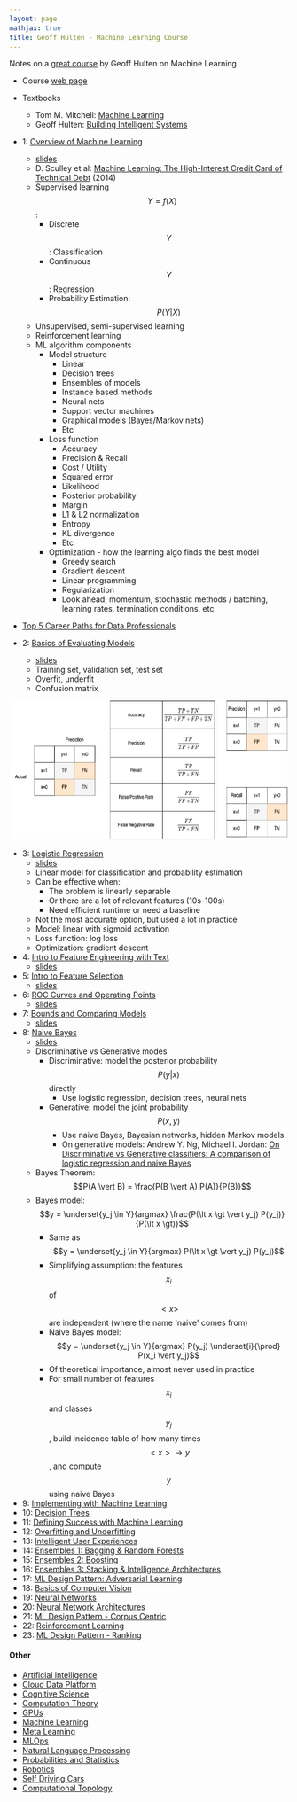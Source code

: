 ```yaml
---
layout: page
mathjax: true
title: Geoff Hulten - Machine Learning Course
---
```

Notes on a [great course](https://www.youtube.com/watch?v=XJZXBAh9LBM&list=PLrQmbzbRJ5mwDinvDEJ5B-KDZlPM-sCYO&index=9) by Geoff Hulten on Machine Learning.
* Course [web page](https://www.livingmachinelearning.com/course.html)
* Textbooks
  * Tom M. Mitchell: [Machine Learning](https://www.amazon.com/gp/product/0071154671/)
  * Geoff Hulten: [Building Intelligent Systems](https://www.amazon.com/gp/product/1484234316)

* 1: [Overview of Machine Learning](https://www.youtube.com/watch?v=XJZXBAh9LBM&list=PLrQmbzbRJ5mwDinvDEJ5B-KDZlPM-sCYO&index=1)
  * [slides](https://www.livingmachinelearning.com/courses/machinelearning/slides/01%20--%20Overview%20of%20Machine%20Learning.pptx)
  * D. Sculley et al: [Machine Learning: The High-Interest Credit Card of Technical Debt](https://storage.googleapis.com/pub-tools-public-publication-data/pdf/43146.pdf) (2014)
  * Supervised learning $$Y=f(X)$$:
    * Discrete $$Y$$: Classification
    * Continuous $$Y$$: Regression
    * Probability Estimation: $$P(Y \vert X)$$
  * Unsupervised, semi-supervised learning
  * Reinforcement learning
  * ML algorithm components
    * Model structure
      * Linear
      * Decision trees
      * Ensembles of models
      * Instance based methods
      * Neural nets
      * Support vector machines
      * Graphical models (Bayes/Markov nets)
      * Etc
    * Loss function
      * Accuracy
      * Precision & Recall
      * Cost / Utility
      * Squared error
      * Likelihood
      * Posterior probability
      * Margin
      * L1 & L2 normalization
      * Entropy
      * KL divergence
      * Etc
    * Optimization - how the learning algo finds the best model
      * Greedy search
      * Gradient descent
      * Linear programming
      * Regularization
      * Look ahead, momentum, stochastic methods / batching, learning rates, termination conditions, etc

* [Top 5 Career Paths for Data Professionals](https://www.youtube.com/watch?v=XJZXBAh9LBM&list=PLrQmbzbRJ5mwDinvDEJ5B-KDZlPM-sCYO&index=2)
* 2: [Basics of Evaluating Models](https://www.youtube.com/watch?v=XJZXBAh9LBM&list=PLrQmbzbRJ5mwDinvDEJ5B-KDZlPM-sCYO&index=3)
  * [slides](https://www.livingmachinelearning.com/courses/machinelearning/slides/02%20--%20Basics%20of%20Evaluating%20Models.pptx)
  * Training set, validation set, test set
  * Overfit, underfit
  * Confusion matrix
<p align="center">
<img src="/machine_learning/diagrams/confusion_diagram.drawio.png" width="500" height="250"/>
</p>

* 3: [Logistic Regression](https://www.youtube.com/watch?v=XJZXBAh9LBM&list=PLrQmbzbRJ5mwDinvDEJ5B-KDZlPM-sCYO&index=4)
  * [slides](https://www.livingmachinelearning.com/courses/machinelearning/slides/03%20--%20Logistic%20Regression.pptx)
  * Linear model for classification and probability estimation
  * Can be effective when:
    * The problem is linearly separable
    * Or there are a lot of relevant features (10s-100s)
    * Need efficient runtime or need a baseline
  * Not the most accurate option, but used a lot in practice
  * Model: linear with sigmoid activation
  * Loss function: log loss
  * Optimization: gradient descent
* 4: [Intro to Feature Engineering with Text](https://www.youtube.com/watch?v=XJZXBAh9LBM&list=PLrQmbzbRJ5mwDinvDEJ5B-KDZlPM-sCYO&index=5)
  * [slides](https://www.livingmachinelearning.com/courses/machinelearning/slides/04%20--%20Feature%20Engineering%20(Text).pptx)
* 5: [Intro to Feature Selection](https://www.youtube.com/watch?v=XJZXBAh9LBM&list=PLrQmbzbRJ5mwDinvDEJ5B-KDZlPM-sCYO&index=6)
  * [slides](https://www.livingmachinelearning.com/courses/machinelearning/slides/05%20--%20Feature%20Selection.pptx)
* 6: [ROC Curves and Operating Points](https://www.youtube.com/watch?v=XJZXBAh9LBM&list=PLrQmbzbRJ5mwDinvDEJ5B-KDZlPM-sCYO&index=7)
  * [slides](https://www.livingmachinelearning.com/courses/machinelearning/slides/06%20--%20ROC%20Curves%20and%20Operating%20Points.pptx)
* 7: [Bounds and Comparing Models](https://www.youtube.com/watch?v=XJZXBAh9LBM&list=PLrQmbzbRJ5mwDinvDEJ5B-KDZlPM-sCYO&index=8)
  * [slides](https://www.livingmachinelearning.com/courses/machinelearning/slides/07%20--%20Bounds%20and%20Comparing%20Models.pptx)
* 8: [Naive Bayes](https://www.youtube.com/watch?v=XJZXBAh9LBM&list=PLrQmbzbRJ5mwDinvDEJ5B-KDZlPM-sCYO&index=9)
  * [slides](https://www.livingmachinelearning.com/courses/machinelearning/slides/08%20--%20Naive%20Bayes.pptx)
  * Discriminative vs Generative modes
    * Discriminative: model the posterior probability $$P(y \vert x)$$ directly
      * Use logistic regression, decision trees, neural nets
    * Generative: model the joint probability $$P(x, y)$$
      * Use naive Bayes, Bayesian networks, hidden Markov models
      * On generative models: Andrew Y. Ng, Michael I. Jordan: [On Discriminative vs Generative classifiers: A comparison of logistic regression and naive Bayes](https://ai.stanford.edu/~ang/papers/nips01-discriminativegenerative.pdf)
  * Bayes Theorem: $$P(A \vert B) = \frac{P(B \vert A) P(A)}{P(B)}$$
  * Bayes model: $$y = \underset{y_j \in Y}{argmax} \frac{P(\lt x \gt \vert y_j) P(y_j)}{P(\lt x \gt)}$$
    * Same as $$y = \underset{y_j \in Y}{argmax} P(\lt x \gt \vert y_j) P(y_j)$$
    * Simplifying assumption: the features $$x_i$$ of $$\lt x \gt$$ are independent (where the name 'naive' comes from)
    * Naive Bayes model: $$y = \underset{y_j \in Y}{argmax} P(y_j) \underset{i}{\prod} P(x_i \vert y_j)$$
    * Of theoretical importance, almost never used in practice
    * For small number of features $$x_i$$ and classes $$y_j$$, build incidence table of how many times $$<x> \rightarrow y$$, and compute $$y$$ using naive Bayes
* 9: [Implementing with Machine Learning](https://www.youtube.com/watch?v=XJZXBAh9LBM&list=PLrQmbzbRJ5mwDinvDEJ5B-KDZlPM-sCYO&index=10)
* 10: [Decision Trees](https://www.youtube.com/watch?v=XJZXBAh9LBM&list=PLrQmbzbRJ5mwDinvDEJ5B-KDZlPM-sCYO&index=11)
* 11: [Defining Success with Machine Learning](https://www.youtube.com/watch?v=XJZXBAh9LBM&list=PLrQmbzbRJ5mwDinvDEJ5B-KDZlPM-sCYO&index=12)
* 12: [Overfitting and Underfitting](https://www.youtube.com/watch?v=XJZXBAh9LBM&list=PLrQmbzbRJ5mwDinvDEJ5B-KDZlPM-sCYO&index=13)
* 13: [Intelligent User Experiences](https://www.youtube.com/watch?v=XJZXBAh9LBM&list=PLrQmbzbRJ5mwDinvDEJ5B-KDZlPM-sCYO&index=14)
* 14: [Ensembles 1: Bagging & Random Forests](https://www.youtube.com/watch?v=XJZXBAh9LBM&list=PLrQmbzbRJ5mwDinvDEJ5B-KDZlPM-sCYO&index=15)
* 15: [Ensembles 2: Boosting](https://www.youtube.com/watch?v=XJZXBAh9LBM&list=PLrQmbzbRJ5mwDinvDEJ5B-KDZlPM-sCYO&index=16)
* 16: [Ensembles 3: Stacking & Intelligence Architectures](https://www.youtube.com/watch?v=XJZXBAh9LBM&list=PLrQmbzbRJ5mwDinvDEJ5B-KDZlPM-sCYO&index=17)
* 17: [ML Design Pattern: Adversarial Learning](https://www.youtube.com/watch?v=XJZXBAh9LBM&list=PLrQmbzbRJ5mwDinvDEJ5B-KDZlPM-sCYO&index=18)
* 18: [Basics of Computer Vision](https://www.youtube.com/watch?v=XJZXBAh9LBM&list=PLrQmbzbRJ5mwDinvDEJ5B-KDZlPM-sCYO&index=19)
* 19: [Neural Networks](https://www.youtube.com/watch?v=XJZXBAh9LBM&list=PLrQmbzbRJ5mwDinvDEJ5B-KDZlPM-sCYO&index=20)
* 20: [Neural Network Architectures](https://www.youtube.com/watch?v=XJZXBAh9LBM&list=PLrQmbzbRJ5mwDinvDEJ5B-KDZlPM-sCYO&index=21)
* 21: [ML Design Pattern - Corpus Centric](https://www.youtube.com/watch?v=XJZXBAh9LBM&list=PLrQmbzbRJ5mwDinvDEJ5B-KDZlPM-sCYO&index=22)
* 22: [Reinforcement Learning](https://www.youtube.com/watch?v=XJZXBAh9LBM&list=PLrQmbzbRJ5mwDinvDEJ5B-KDZlPM-sCYO&index=23)
* 23: [ML Design Pattern - Ranking](https://www.youtube.com/watch?v=XJZXBAh9LBM&list=PLrQmbzbRJ5mwDinvDEJ5B-KDZlPM-sCYO&index=24)

#### Other
* [Artificial Intelligence](artificial_intelligence.md)
* [Cloud Data Platform](cloud_data_platform.md)
* [Cognitive Science](cognitive_science.md)
* [Computation Theory](computation_theory.md)
* [GPUs](gpus.md)
* [Machine Learning](machine_learning.md)
* [Meta Learning](meta_learning.md)
* [MLOps](mlops.md)
* [Natural Language Processing](natural_language_processing.md)
* [Probabilities and Statistics](probabilities_and_statistics.md)
* [Robotics](robotics.md)
* [Self Driving Cars](self_driving_cars.md)
* [Computational Topology](computational_topology.md)
